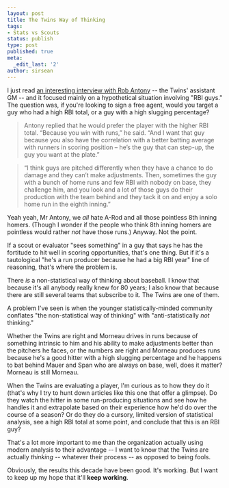 ```yaml
---
layout: post
title: The Twins Way of Thinking
tags:
- Stats vs Scouts
status: publish
type: post
published: true
meta:
  _edit_last: '2'
author: sirsean
---
```

I just read [an interesting interview with Rob Antony](http://www.startribune.com/sports/twins/blogs/88615982.html?elr=KArksi8cyaiUqCP:iUiD3aPc:_Yyc:aUU) -- the Twins' assistant GM -- and it focused mainly on a hypothetical situation involving "RBI guys." The question was, if you're looking to sign a free agent, would you target a guy who had a high RBI total, or a guy with a high slugging percentage?

> Antony replied that he would prefer the player with the higher RBI total.  “Because you win with runs,” he said. “And I want that guy because you also have the correlation with a better batting average with runners in scoring position – he’s the guy that can step-up, the guy you want at the plate.”

> “I think guys are pitched differently when they have a chance to do damage and they can’t make adjustments. Then, sometimes the guy with a bunch of home runs and few RBI with nobody on base, they challenge him, and you look  and a lot of those guys do their production with the team behind and they tack it on and enjoy a solo home run in the eighth inning.”

Yeah yeah, Mr Antony, we _all_ hate A-Rod and all those pointless 8th inning homers. (Though I wonder if the people who think 8th inning homers are pointless would rather _not_ have those runs.) Anyway. Not the point.

If a scout or evaluator "sees something" in a guy that says he has the fortitude to hit well in scoring opportunities, that's one thing. But if it's a tautological "he's a run producer because he had a big RBI year" line of reasoning, that's where the problem is.

There _is_ a non-statistical way of thinking about baseball. I know that because it's all anybody really knew for 80 years; I also know that because there are still several teams that subscribe to it. The Twins are one of them.

A problem I've seen is when the younger statistically-minded community conflates "the non-statistical way of thinking" with "anti-statistically _not_ thinking."

Whether the Twins are right and Morneau drives in runs because of something intrinsic to him and his ability to make adjustments better than the pitchers he faces, or the numbers are right and Morneau produces runs because he's a good hitter with a high slugging percentage and he happens to bat behind Mauer and Span who are always on base, well, does it matter? Morneau is still Morneau.

When the Twins are evaluating a player, I'm curious as to how they do it (that's why I try to hunt down articles like this one that offer a glimpse). Do they watch the hitter in some run-producing situations and see how he handles it and extrapolate based on their experience how he'd do over the course of a season? Or do they do a cursory, limited version of statistical analysis, see a high RBI total at some point, and conclude that this is an RBI guy?

That's a lot more important to me than the organization actually using modern analysis to their advantage -- I want to know that the Twins are actually _thinking_ -- whatever their process -- as opposed to being fools.

Obviously, the results this decade have been good. It's working. But I want to keep up my hope that it'll **keep working**.
